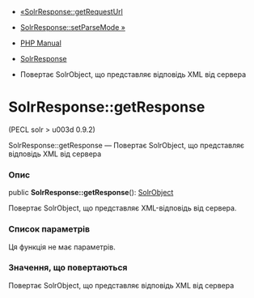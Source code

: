 - [«SolrResponse::getRequestUrl](solrresponse.getrequesturl.md)
- [SolrResponse::setParseMode »](solrresponse.setparsemode.md)

- [PHP Manual](index.md)
- [SolrResponse](class.solrresponse.md)
- Повертає SolrObject, що представляє відповідь XML від сервера

# SolrResponse::getResponse

(PECL solr \> u003d 0.9.2)

SolrResponse::getResponse — Повертає SolrObject, що представляє відповідь
XML від сервера

### Опис

public **SolrResponse::getResponse**():
[SolrObject](class.solrobject.md)

Повертає SolrObject, що представляє XML-відповідь від сервера.

### Список параметрів

Ця функція не має параметрів.

### Значення, що повертаються

Повертає SolrObject, що представляє відповідь XML від сервера
